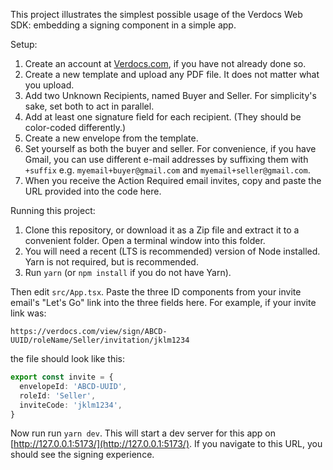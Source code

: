 This project illustrates the simplest possible usage of the Verdocs Web SDK: embedding
a signing component in a simple app.

Setup:
1. Create an account at [Verdocs.com](https://verdocs.com), if you have not already done so.
2. Create a new template and upload any PDF file. It does not matter what you upload.
3. Add two Unknown Recipients, named Buyer and Seller. For simplicity's sake, set both to act in parallel.
4. Add at least one signature field for each recipient. (They should be color-coded differently.)
5. Create a new envelope from the template.
6. Set yourself as both the buyer and seller. For convenience, if you have Gmail, you can use
   different e-mail addresses by suffixing them with `+suffix` e.g. `myemail+buyer@gmail.com` and
   `myemail+seller@gmail.com`.
7. When you receive the Action Required email invites, copy and paste the URL provided into the
   code here.

Running this project:
1. Clone this repository, or download it as a Zip file and extract it to a convenient folder.
   Open a terminal window into this folder.
2. You will need a recent (LTS is recommended) version of Node installed. Yarn is not
   required, but is recommended.
3. Run `yarn` (or `npm install` if you do not have Yarn).

Then edit `src/App.tsx`. Paste the three ID components from your invite email's "Let's Go" link into
the three fields here. For example, if your invite link was:

`https://verdocs.com/view/sign/ABCD-UUID/roleName/Seller/invitation/jklm1234`

the file should look like this:

```typescript
export const invite = {
  envelopeId: 'ABCD-UUID',
  roleId: 'Seller',
  inviteCode: 'jklm1234',
}
```

Now run run `yarn dev`. This will start a dev server for this app on [http://127.0.0.1:5173/](http://127.0.0.1:5173/).
If you navigate to this URL, you should see the signing experience.
